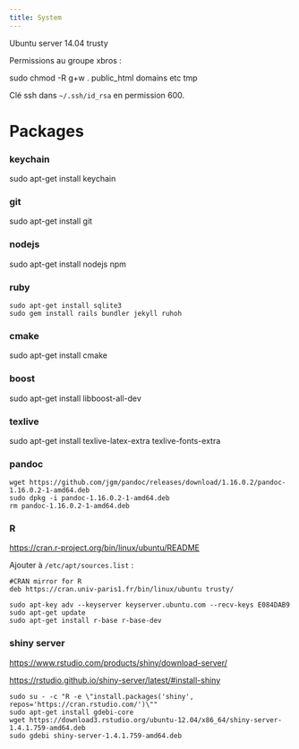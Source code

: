 ```yaml
---
title: System
---
```


Ubuntu server 14.04 trusty

Permissions au groupe xbros :

sudo chmod -R g+w . public_html domains etc tmp

Clé ssh dans `~/.ssh/id_rsa` en permission 600.

Packages
========

### keychain
sudo apt-get install keychain

### git
sudo apt-get install git

### nodejs
sudo apt-get install nodejs npm

### ruby
```{bash}
sudo apt-get install sqlite3
sudo gem install rails bundler jekyll ruhoh
```

### cmake
sudo apt-get install cmake

### boost
sudo apt-get install libboost-all-dev

### texlive
sudo apt-get install texlive-latex-extra texlive-fonts-extra

### pandoc

```{bash}
wget https://github.com/jgm/pandoc/releases/download/1.16.0.2/pandoc-1.16.0.2-1-amd64.deb
sudo dpkg -i pandoc-1.16.0.2-1-amd64.deb
rm pandoc-1.16.0.2-1-amd64.deb
```

### R
https://cran.r-project.org/bin/linux/ubuntu/README

Ajouter à `/etc/apt/sources.list` :
```
#CRAN mirror for R
deb https://cran.univ-paris1.fr/bin/linux/ubuntu trusty/
```
```{bash}
sudo apt-key adv --keyserver keyserver.ubuntu.com --recv-keys E084DAB9
sudo apt-get update
sudo apt-get install r-base r-base-dev
```

### shiny server
https://www.rstudio.com/products/shiny/download-server/

https://rstudio.github.io/shiny-server/latest/#install-shiny
```{bash}
sudo su - -c "R -e \"install.packages('shiny', repos='https://cran.rstudio.com/')\""
sudo apt-get install gdebi-core
wget https://download3.rstudio.org/ubuntu-12.04/x86_64/shiny-server-1.4.1.759-amd64.deb
sudo gdebi shiny-server-1.4.1.759-amd64.deb
```
